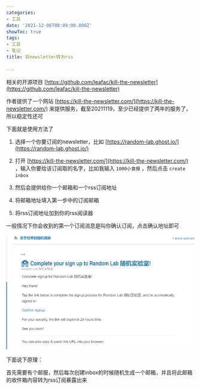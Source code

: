 ```yaml
---
categories:
- 工具
date: '2021-12-06T08:09:00.000Z'
showToc: true
tags:
- 工具
- 笔记
title: 将newsletter转为rss

---
```




相关的开源项目 [https://github.com/leafac/kill-the-newsletter](https://github.com/leafac/kill-the-newsletter)

作者提供了一个网站 [https://kill-the-newsletter.com/](https://kill-the-newsletter.com/) 来提供服务，截至20211119，至少已经提供了两年的服务了，所以稳定性还可

下面就是使用方法了

1. 选择一个你要订阅的newsletter，比如 [https://random-lab.ghost.io/](https://random-lab.ghost.io/)

1. 打开 [https://kill-the-newsletter.com/](https://kill-the-newsletter.com/) ，输入你要给该订阅取的名字，比如我输入 `1000小食报` ，然后点击 `create inbox`

1. 然后会提供给你一个邮箱和一个rss订阅地址

1. 将邮箱地址填入第一步中的订阅邮箱

1. 将rss订阅地址加到你的rss阅读器

一般情况下你会收到的第一个订阅消息是叫你确认订阅，点击确认地址即可

![](https://raw.githubusercontent.com/akkuman/pic/master/notionimg/7d/d6/7dd60ab74cab5a242a2452de7283627f.png)



下面说下原理：

首先需要有个邮服，然后每次创建inbox的时候随机生成一个邮箱，并且将此邮箱的收件箱内容转为rss订阅暴露出来



